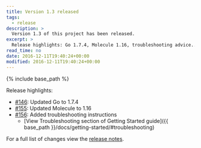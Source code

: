 ```yaml
---
title: Version 1.3 released
tags:
  - release
description: >
  Version 1.3 of this project has been released.
excerpt: >
  Release highlights: Go 1.7.4, Molecule 1.16, troubleshooting advice...
read_time: no
date: 2016-12-11T19:40:24+00:00
modified: 2016-12-11T19:40:24+00:00
---
```


{% include base_path %}

Release highlights:

* [#146](https://github.com/gantsign/development-environment/pull/146):
  Updated Go to 1.7.4
* [#155](https://github.com/gantsign/development-environment/pull/155):
  Updated Molecule to 1.16
* [#156](https://github.com/gantsign/development-environment/pull/156):
  Added troubleshooting instructions
    * [View Troubleshooting section of Getting Started guide]({{ base_path }}/docs/getting-started/#troubleshooting)

For a full list of changes view the
[release notes](https://github.com/gantsign/development-environment/releases/tag/1.3.0).

